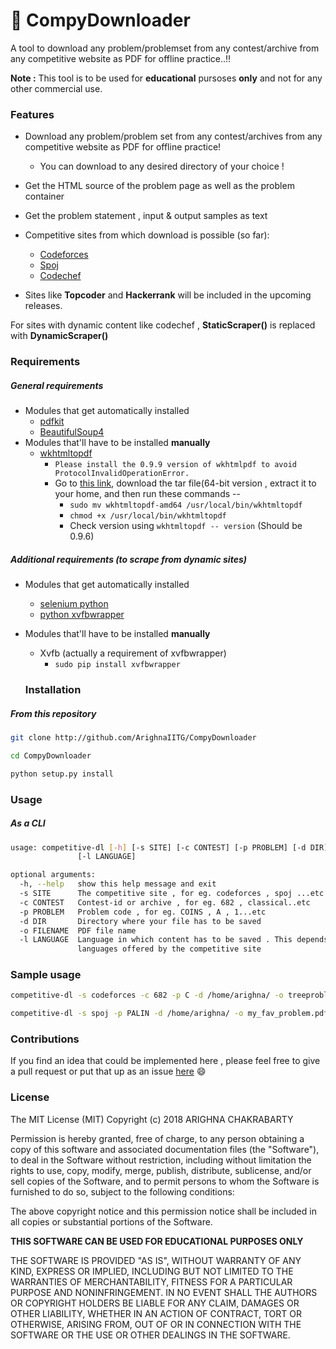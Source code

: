 # :file_folder: CompyDownloader
A tool to download any problem/problemset from any contest/archive from any competitive website as PDF for offline practice..!!

**Note :** This tool is to be used for **educational** pursoses **only** and not for any other commercial use.

### Features
- Download any problem/problem set from any contest/archives from any competitive website as PDF for offline practice!
	* You can download to any desired directory of your choice !
- Get the HTML source of the problem page as well as the problem container
- Get the problem statement , input & output samples as text  
- Competitive sites from which download is possible (so far):
	* [Codeforces](http://codeforces.com)
	* [Spoj](http://spoj.com)
	* [Codechef](http://codechef.com)
 
 - Sites like **Topcoder** and **Hackerrank** will be included in the upcoming releases. 
  
  For sites with dynamic content like codechef , **StaticScraper()** is replaced with **DynamicScraper()**
  
  ### Requirements
##### General requirements
- Modules that get automatically installed
	- [pdfkit](https://pypi.python.org/pypi/pdfkit)
	- [BeautifulSoup4](https://www.crummy.com/software/BeautifulSoup/bs4/doc/)
- Modules that'll have to be installed **manually**
	- [wkhtmltopdf](wkhtmltopdf.org)
		- ``` Please install the 0.9.9 version of wkhtmlpdf to avoid ProtocolInvalidOperationError.	```
      - Go to [this link](https://github.com/wkhtmltopdf/obsolete-downloads/blob/master/README.md), download the tar file(64-bit version , extract it to your home, and then run these commands --
        - ``` sudo mv wkhtmltopdf-amd64 /usr/local/bin/wkhtmltopdf ```
        - ``` chmod +x /usr/local/bin/wkhtmltopdf ```
        - Check version using ``` wkhtmltopdf -- version ``` (Should be 0.9.6)

##### Additional requirements (to scrape from dynamic sites)
- Modules that get automatically installed
	- [selenium python](http://selenium-python.readthedocs.io/installation.html)
	- [python xvfbwrapper](https://pypi.python.org/pypi/xvfbwrapper/0.2.8)
- Modules that'll have to be installed **manually**
	- Xvfb (actually a requirement of xvfbwrapper)
		- ```sudo pip install xvfbwrapper ```
    
    ### Installation
##### From this repository
```sh
git clone http://github.com/ArighnaIITG/CompyDownloader 

```  

```sh
cd CompyDownloader 

```  

```sh
python setup.py install  

```  

### Usage
##### As a CLI
```sh
usage: competitive-dl [-h] [-s SITE] [-c CONTEST] [-p PROBLEM] [-d DIR] [-o FILENAME]
               [-l LANGUAGE]

optional arguments:
  -h, --help   show this help message and exit
  -s SITE      The competitive site , for eg. codeforces , spoj ...etc
  -c CONTEST   Contest-id or archive , for eg. 682 , classical..etc
  -p PROBLEM   Problem code , for eg. COINS , A , 1...etc
  -d DIR       Directory where your file has to be saved
  -o FILENAME  PDF file name
  -l LANGUAGE  Language in which content has to be saved . This depends on the
               languages offered by the competitive site
```  

### Sample usage
```sh
competitive-dl -s codeforces -c 682 -p C -d /home/arighna/ -o treeproblem.pdf 

```  

```sh
competitive-dl -s spoj -p PALIN -d /home/arighna/ -o my_fav_problem.pdf 

```  
### Contributions
If you find an idea that could be implemented here , please feel free to give a pull request or put that up as an issue [here](http://github.com/ArighnaIITG/CompyDownloader) :smile:

### License
The MIT License (MIT)
Copyright (c) 2018 ARIGHNA CHAKRABARTY

Permission is hereby granted, free of charge, to any person obtaining a copy of this software and associated documentation files (the "Software"), to deal in the Software without restriction, including without limitation the rights to use, copy, modify, merge, publish, distribute, sublicense, and/or sell copies of the Software, and to permit persons to whom the Software is furnished to do so, subject to the following conditions:

The above copyright notice and this permission notice shall be included in all copies or substantial portions of the Software.

**THIS SOFTWARE CAN BE USED FOR EDUCATIONAL PURPOSES ONLY**  

THE SOFTWARE IS PROVIDED "AS IS", WITHOUT WARRANTY OF ANY KIND, EXPRESS OR IMPLIED, INCLUDING BUT NOT LIMITED TO THE WARRANTIES OF MERCHANTABILITY, FITNESS FOR A PARTICULAR PURPOSE AND NONINFRINGEMENT. IN NO EVENT SHALL THE AUTHORS OR COPYRIGHT HOLDERS BE LIABLE FOR ANY CLAIM, DAMAGES OR OTHER LIABILITY, WHETHER IN AN ACTION OF CONTRACT, TORT OR OTHERWISE, ARISING FROM, OUT OF OR IN CONNECTION WITH THE SOFTWARE OR THE USE OR OTHER DEALINGS IN THE SOFTWARE.

